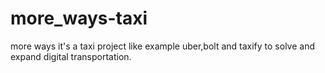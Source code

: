 # more_ways-taxi
more ways it's a taxi project like example uber,bolt and taxify to solve and expand digital transportation.
